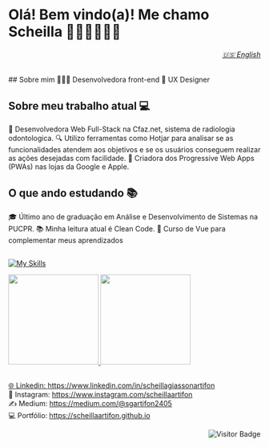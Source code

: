 # Olá! Bem vindo(a)! Me chamo Scheilla 🌿🥊🧘🏻‍♀️🥎

<h6 align="right">
  <a href="https://github.com/scheillaartifon/scheillaartifon/blob/main/README.md"> 🇺🇸 English</a>
</h6>
## Sobre mim
👩🏻‍💻 Desenvolvedora front-end
🎨 UX Designer

## Sobre meu trabalho atual 💻
🚀 Desenvolvedora Web Full-Stack na Cfaz.net, sistema de radiologia odontologica.
🔍 Utilizo ferramentas como Hotjar para analisar se as funcionalidades atendem aos objetivos e se os usuários conseguem realizar as ações desejadas com facilidade.
📱 Criadora dos Progressive Web Apps (PWAs) nas lojas da Google e Apple.

## O que ando estudando 📚
🎓 Último ano de graduação em Análise e Desenvolvimento de Sistemas na PUCPR.
📚 Minha leitura atual é Clean Code.
🔧 Curso de Vue para complementar meus aprendizados

## 
[![My Skills](https://skillicons.dev/icons?i=html,css,sass,bootstrap,js,jquery,angular,vue,ruby,rails,py,java,php,mysql,postgres,gcp,git,github,figma,xd,apple&theme=light)](https://skillicons.dev)

<div>
  <a href="https://github.com/scheillaartifon">
  <img height="180em" src="https://github-readme-stats.vercel.app/api?username=scheillaartifon&show_icons=true&theme=dark&include_all_commits=true&count_private=true&hide_border=true"/>
  <img height="180em" src="https://github-readme-stats.vercel.app/api/top-langs/?username=scheillaartifon&layout=compact&langs_count=7&theme=dark&hide_border=true"/>
</div>

##
🌐 Linkedin: https://www.linkedin.com/in/scheillagiassonartifon <br>
📸 Instagram: https://www.instagram.com/scheillaartifon <br>
✍️ Medium: https://medium.com/@sgartifon2405 <br>
💻 Portfólio: https://scheillaartifon.github.io <br>

<div align="right">

  ![Visitor Badge](https://visitor-badge.laobi.icu/badge?page_id=scheillaartifon)
</div>
